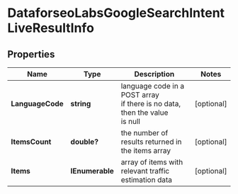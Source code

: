 # DataforseoLabsGoogleSearchIntentLiveResultInfo


## Properties

| Name | Type | Description | Notes |
|------------ | ------------- | ------------- | -------------|
**LanguageCode** | **string** | language code in a POST array<br>if there is no data, then the value is null |[optional]|
**ItemsCount** | **double?** | the number of results returned in the items array |[optional]|
**Items** | **IEnumerable<DataforseoLabsGoogleSearchIntentLiveItem>** | array of items with relevant traffic estimation data |[optional]|